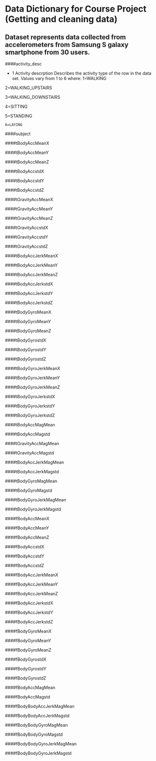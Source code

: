 # Data Dictionary for Course Project (Getting and cleaning data)
## Dataset represents data collected from accelerometers from Samsung S galaxy smartphone from 30 users.

####activity_desc
* 1	Activity descrption
	Describes the activity type of the row in the data set. Values vary from 1 to 6 where:
	1=WALKING
	
2=WALKING_UPSTAIRS
	
3=WALKING_DOWNSTAIRS
	
4=SITTING
	
5=STANDING

	6=LAYING
	         

####subject                 

####tBodyAccMeanX            

####tBodyAccMeanY           

####tBodyAccMeanZ            

####tBodyAccstdX            

####tBodyAccstdY             

####tBodyAccstdZ            

####tGravityAccMeanX         

####tGravityAccMeanY        

####tGravityAccMeanZ         

####tGravityAccstdX         

####tGravityAccstdY          

####tGravityAccstdZ         

####tBodyAccJerkMeanX        

####tBodyAccJerkMeanY       

####tBodyAccJerkMeanZ        

####tBodyAccJerkstdX        

####tBodyAccJerkstdY         

####tBodyAccJerkstdZ        

####tBodyGyroMeanX           

####tBodyGyroMeanY          

####tBodyGyroMeanZ           

####tBodyGyrostdX           

####tBodyGyrostdY            

####tBodyGyrostdZ           

####tBodyGyroJerkMeanX       

####tBodyGyroJerkMeanY      

####tBodyGyroJerkMeanZ       

####tBodyGyroJerkstdX       

####tBodyGyroJerkstdY        

####tBodyGyroJerkstdZ       

####tBodyAccMagMean          

####tBodyAccMagstd          

####tGravityAccMagMean       

####tGravityAccMagstd       

####tBodyAccJerkMagMean      

####tBodyAccJerkMagstd      

####tBodyGyroMagMean         

####tBodyGyroMagstd         

####tBodyGyroJerkMagMean     

####tBodyGyroJerkMagstd     

####fBodyAccMeanX            

####fBodyAccMeanY           

####fBodyAccMeanZ            

####fBodyAccstdX            

####fBodyAccstdY             

####fBodyAccstdZ            

####fBodyAccJerkMeanX        

####fBodyAccJerkMeanY       

####fBodyAccJerkMeanZ        

####fBodyAccJerkstdX        

####fBodyAccJerkstdY         

####fBodyAccJerkstdZ        

####fBodyGyroMeanX           

####fBodyGyroMeanY          

####fBodyGyroMeanZ           

####fBodyGyrostdX           

####fBodyGyrostdY            

####fBodyGyrostdZ           

####fBodyAccMagMean          

####fBodyAccMagstd          

####fBodyBodyAccJerkMagMean  

####fBodyBodyAccJerkMagstd  

####fBodyBodyGyroMagMean     

####fBodyBodyGyroMagstd     

####fBodyBodyGyroJerkMagMean 

####fBodyBodyGyroJerkMagstd
